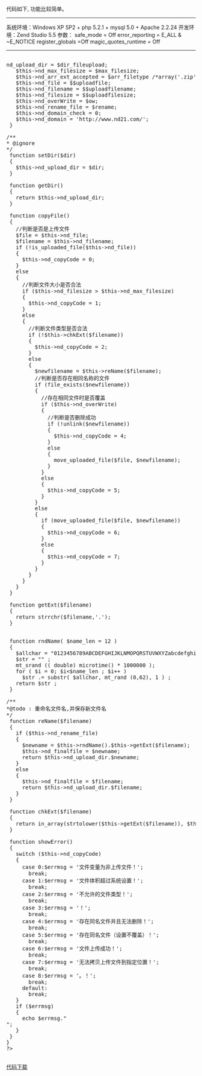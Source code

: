 <!--
author: qingliangcn
date: 2007-04-06
title: 一个PHP上传类NdUpload  
tags: 
category: PHP基础应用,暂未分类
status: publish
summary: 代码如下, 功能比较简单。--------------------------------------------------------------------------------系统环境：Windows XP SP2 + php 5.2.1 + mysql 5.0 + A
-->

代码如下, 功能比较简单。

--------------------------------------------------------------------------------

系统环境：Windows XP SP2 + php 5.2.1 + mysql 5.0 + Apache 2.2.24 
开发环境：Zend Studio 5.5
参数： safe_mode = Off
          error_reporting  =  E_ALL & ~E_NOTICE
          register_globals =Off
          magic_quotes_runtime = Off

--------------------------------------------------------------------------------
<!--more-->
<pre lang="php">

<?php
/** 
*
* @package NDNotebook
* @version $Id: upload.php,v 1.0.2 2007/04/02 00:04:24 xm.zhuge Exp $
* @copyright (c) 2007 Nandou Studio
* @license http://opensource.org/licenses/gpl-license.php GNU Public License 
* @thanks : XUpload
*/

/**
* @ignore
*/
class NdUpload
{
 var $nd_upload_dir;       // 文件保存目录
 var $nd_max_filesize;       // 文件最大大小 (必须设置)
 var $nd_filename;        // 上传文件在客户端的原名称
 var $nd_filesize;         // 上传文件的实际大小
 var $nd_file;          // 上传的文件[数组]
 var $nd_finalfile;         // 文件改名后的文件名
 var $nd_referer_domain;      // 文件执行路径
 var $nd_arr_ext_accepted;     // 允许的文件类型
 var $nd_rename_file;       // 是否重命名文件名
 var $nd_copyCode;        // 错误信息
 var $nd_overWrite;         //是否覆盖已有文件
 
/**
* @前提：外部定义变量$file,$file_name,$file_size
* @var : 表单标签名称$inputName
* @var : 是否重命名$rename
* @var : 是否覆盖文件如果存在同名文件
* @return : Nothing
*/
 function NdUpload($inputName = 'file', $rename = 1, $ow = 0)
 {
   $uploadfile = $inputName;
   $uploadfilename = $inputName.'_name';
   $uploadfilesize = $inputName.'_size';
   
   global $max_filesize, $arr_filetype, $dir_fileupload;
   global $$uploadfilesize, $$uploadfile, $$uploadfilename;
   $this->nd_upload_dir = $dir_fileupload;
   $this->nd_max_filesize = $max_filesize;
   $this->nd_arr_ext_accepted = $arr_filetype /*array('.zip','.rar','.jpg','.gif','.bmp')*/;
   $this->nd_file = $$uploadfile;
   $this->nd_filename = $$uploadfilename;
   $this->nd_filesize = $$uploadfilesize;
   $this->nd_overWrite = $ow;
   $this->nd_rename_file = $rename;
   $this->nd_domain_check = 0;
   $this->nd_domain = 'http://www.nd21.com/';
 }
 
/**
* @ignore
*/
 function setDir($dir)
 {
   $this->nd_upload_dir = $dir;
 }
 
 function getDir()
 {
   return $this->nd_upload_dir;
 }
 
 function copyFile()
 {
   //判断是否是上传文件
   $file = $this->nd_file; 
   $filename = $this->nd_filename;
   if (!is_uploaded_file($this->nd_file))
   {
     $this->nd_copyCode = 0;
   }
   else 
   {
     //判断文件大小是否合法
     if ($this->nd_filesize > $this->nd_max_filesize)
     {
       $this->nd_copyCode = 1;
     }
     else 
     {
       //判断文件类型是否合法
       if (!$this->chkExt($filename))
       {
         $this->nd_copyCode = 2;
       }
       else 
       {
         $newfilename = $this->reName($filename);
         //判断是否存在相同名称的文件
         if (file_exists($newfilename))
         {
           //存在相同文件时是否覆盖
           if ($this->nd_overWrite)
           {
             //判断是否删除成功
             if (!unlink($newfilename))
             {
               $this->nd_copyCode = 4;
             }
             else 
             {
               move_uploaded_file($file, $newfilename);
             }
           }
           else 
           {
             $this->nd_copyCode = 5;
           }
         }
         else 
         {
           if (move_uploaded_file($file, $newfilename))
           {
             $this->nd_copyCode = 6;
           }
           else 
           {
             $this->nd_copyCode = 7;
           }
         }  
       }
     }
   }
 }
 
 function getExt($filename)
 {
   return strrchr($filename,'.');
 }
 

 function rndName( $name_len = 12 )
 {
   $allchar = "0123456789ABCDEFGHIJKLNMOPQRSTUVWXYZabcdefghijklmnopqrstuvwxyz_" ;
   $str = "" ;
   mt_srand (( double) microtime() * 1000000 );
   for ( $i = 0; $i<$name_len ; $i++ )
     $str .= substr( $allchar, mt_rand (0,62), 1 ) ;
   return $str ;
 }

/**
*@todo : 重命名文件名,并保存新文件名
*/
 function reName($filename)
 {
   if ($this->nd_rename_file)
   {
     $newname = $this->rndName().$this->getExt($filename);
     $this->nd_finalfile = $newname;
     return $this->nd_upload_dir.$newname;
   }
   else 
   {
     $this->nd_finalfile = $filename;
     return $this->nd_upload_dir.$filename;
   }
 }
 
 function chkExt($filename)
 {
   return in_array(strtolower($this->getExt($filename)), $this->nd_arr_ext_accepted);
 }
 
 function showError()
 {
   switch ($this->nd_copyCode)
   {
     case 0:$errmsg = '文件变量为非上传文件！';
       break;
     case 1:$errmsg = '文件体积超过系统设置！';
       break;
     case 2:$errmsg = '不允许的文件类型！';
       break;
     case 3:$errmsg = '！';
       break;
     case 4:$errmsg = '存在同名文件并且无法删除！';
       break;
     case 5:$errmsg = '存在同名文件（设置不覆盖）！';
       break;
     case 6:$errmsg = '文件上传成功！';
       break;
     case 7:$errmsg = '无法拷贝上传文件到指定位置！';
       break;
     case 8:$errmsg = '。！';
       break;
     default:
       break;
   }
   if ($errmsg)
   {
     echo $errmsg."<br/>";
   }
 }
}
?>

</pre>
<a href='http://www.nd21.com/wordpress/wp-content/uploads/2009/07/1175836578_0.rar'>代码下载</a>
